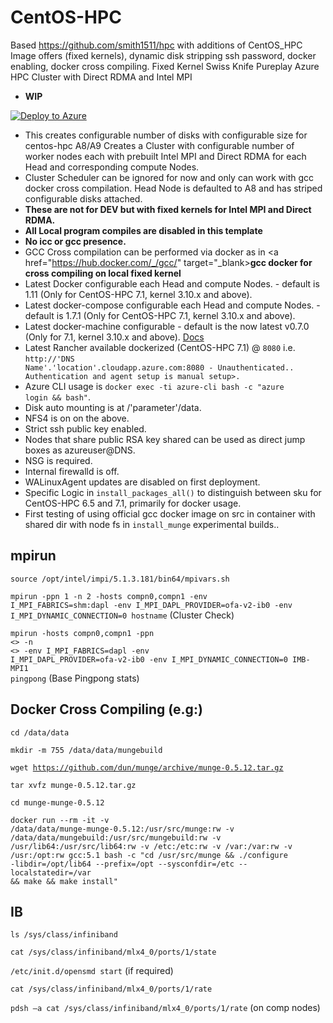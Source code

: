 # CentOS-HPC
Based https://github.com/smith1511/hpc with additions of CentOS_HPC Image offers (fixed kernels), dynamic disk stripping ssh password, docker enabling, docker cross compiling. Fixed Kernel Swiss Knife Pureplay Azure HPC Cluster with Direct RDMA and Intel MPI
- __WIP__

<a href="https://portal.azure.com/#create/Microsoft.Template/uri/https%3A%2F%2Fraw.githubusercontent.com%2FAzure%2Fazure-bigcompute-hpcscripts%2Fmaster%2Fazuredeploy.json" target="_blank">
   <img alt="Deploy to Azure" src="http://azuredeploy.net/deploybutton.png"/>
</a>

* This creates configurable number of disks with configurable size for centos-hpc A8/A9 
Creates a Cluster with configurable number of worker nodes each with prebuilt Intel MPI and Direct RDMA for each Head and corresponding compute Nodes.
* Cluster Scheduler can be ignored for now and only can work with gcc docker cross compilation. 
Head Node is defaulted to A8 and has striped configurable disks attached.
* __These are not for DEV but with fixed kernels for Intel MPI and Direct RDMA.__
* __All Local program compiles are disabled in this template__
* __No icc or gcc presence.__
* GCC Cross compilation can be performed via docker as in <a href="https://hub.docker.com/_/gcc/" target="_blank>__gcc docker for cross compiling on local fixed kernel__</a>
* Latest Docker configurable each Head and compute Nodes. - default is 1.11 (Only for CentOS-HPC 7.1, kernel 3.10.x and above).
* Latest docker-compose configurable each Head and compute Nodes. - default is 1.7.1 (Only for CentOS-HPC 7.1, kernel 3.10.x and above).
* Latest docker-machine configurable  - default is the now latest v0.7.0 (Only for 7.1, kernel 3.10.x and above). [Docs](https://docs.docker.com/machine/drivers/azure/)
* Latest Rancher available dockerized (CentOS-HPC 7.1) @ <code>8080</code> i.e. <code>http://'DNS Name'.'location'.cloudapp.azure.com:8080 - Unauthenticated.. Authentication and agent setup is manual setup>.</code>
* Azure CLI usage is <code>docker exec -ti azure-cli bash -c "azure login && bash"</code>.
* Disk auto mounting is at /'parameter'/data.
* NFS4 is on on the above.
* Strict ssh public key enabled.
* Nodes that share public RSA key shared can be used as direct jump boxes as azureuser@DNS.
* NSG is required.
* Internal firewalld is off.
* WALinuxAgent updates are disabled on first deployment.
* Specific Logic in <code>install_packages_all()</code> to distinguish between sku for CentOS-HPC 6.5 and 7.1, primarily for docker usage.
* First testing of using official gcc docker image on src in container with shared dir with node fs in <code>install_munge</code> experimental builds.. 

## mpirun

<code>source /opt/intel/impi/5.1.3.181/bin64/mpivars.sh</code>

<code>mpirun -ppn 1 -n 2 -hosts compn0,compn1 -env I_MPI_FABRICS=shm:dapl -env I_MPI_DAPL_PROVIDER=ofa-v2-ib0 -env I_MPI_DYNAMIC_CONNECTION=0 hostname</code>  (Cluster Check)

<code>mpirun -hosts compn0,compn1 -ppn <<processes per node in number>> -n <<number of consequtive processes>> -env I_MPI_FABRICS=dapl -env I_MPI_DAPL_PROVIDER=ofa-v2-ib0 -env I_MPI_DYNAMIC_CONNECTION=0 IMB-MPI1 pingpong</code>
(Base Pingpong stats)

## Docker Cross Compiling (e.g:)

<code>cd /data/data</code>

<code>mkdir -m 755 /data/data/mungebuild</code>

<code>wget https://github.com/dun/munge/archive/munge-0.5.12.tar.gz</code>

<code>tar xvfz munge-0.5.12.tar.gz</code>

<code>cd munge-munge-0.5.12</code>

<code>docker run --rm -it -v /data/data/munge-munge-0.5.12:/usr/src/munge:rw -v /data/data/mungebuild:/usr/src/mungebuild:rw -v /usr/lib64:/usr/src/lib64:rw  -v /etc:/etc:rw -v /var:/var:rw -v /usr:/opt:rw  gcc:5.1 bash -c "cd /usr/src/munge && ./configure -libdir=/opt/lib64 --prefix=/opt --sysconfdir=/etc --localstatedir=/var && make && make install"</code>

## IB

<code>ls /sys/class/infiniband</code>

<code>cat /sys/class/infiniband/mlx4_0/ports/1/state</code>

<code>/etc/init.d/opensmd start</code> (if required)

<code>cat /sys/class/infiniband/mlx4_0/ports/1/rate</code>

<code>pdsh –a cat /sys/class/infiniband/mlx4_0/ports/1/rate</code> (on comp nodes)
